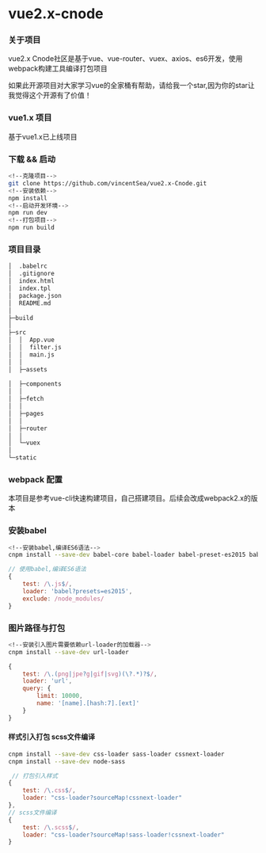 # vue2.x-cnode

### 关于项目

vue2.x Cnode社区是基于vue、vue-router、vuex、axios、es6开发，使用webpack构建工具编译打包项目

如果此开源项目对大家学习vue的全家桶有帮助，请给我一个star,因为你的star让我觉得这个开源有了价值！

### vue1.x 项目
基于vue1.x已上线项目


### 下载 && 启动
```bash
<!--克隆项目-->
git clone https://github.com/vincentSea/vue2.x-Cnode.git
<!--安装依赖-->
npm install
<!--启动开发环境-->
npm run dev
<!--打包项目-->
npm run build
```

### 项目目录
```bash
│  .babelrc
│  .gitignore
│  index.html
│  index.tpl
│  package.json
│  README.md
│  
├─build
│      
├─src
│  │  App.vue
│  │  filter.js
│  │  main.js
│  │  
│  ├─assets
       
│  ├─components
│  │      
│  ├─fetch
│  │      
│  ├─pages
│  │      
│  ├─router
│  │      
│  └─vuex
│              
└─static   
```




### webpack 配置
本项目是参考vue-cli快速构建项目，自己搭建项目。后续会改成webpack2.x的版本

### 安装babel

```bash
<!--安装babel,编译ES6语法-->
cnpm install --save-dev babel-core babel-loader babel-preset-es2015 babel-plugin-transform-runtime  babel-preset-stage-2

```
```javascript
// 使用babel,编译ES6语法
{
    test: /\.js$/,
    loader: 'babel?presets=es2015',
    exclude: /node_modules/
}
```


### 图片路径与打包

```bash
<!--安装引入图片需要依赖url-loader的加载器-->
cnpm install --save-dev url-loader
```
```javascript
{
    test: /\.(png|jpe?g|gif|svg)(\?.*)?$/,
    loader: 'url',
    query: {
        limit: 10000,
        name: '[name].[hash:7].[ext]'
    }
}
```

#### 样式引入打包 scss文件编译

```bash
cnpm install --save-dev css-loader sass-loader cssnext-loader
cnpm install --save-dev node-sass
```


```javascript
 // 打包引入样式
{
    test: /\.css$/,
    loader: "css-loader?sourceMap!cssnext-loader"
},
// scss文件编译 
{
    test: /\.scss$/,
    loader: "css-loader?sourceMap!sass-loader!cssnext-loader"
}
```
